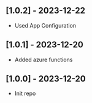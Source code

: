 ## [1.0.2] - 2023-12-22

-   Used App Configuration

## [1.0.1] - 2023-12-20

-   Added azure functions

## [1.0.0] - 2023-12-20

-   Init repo
